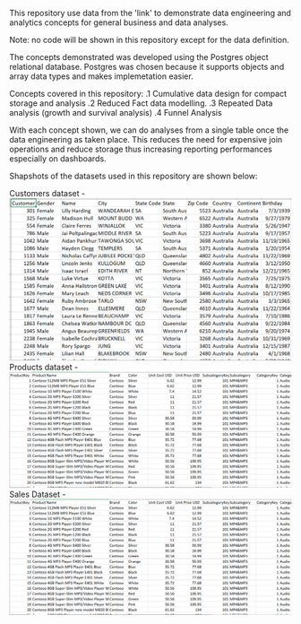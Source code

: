 This repository use data from the 'link' to demonstrate data engineering and analytics concepts for general business and data analyses.

Note: no code will be shown in this repository except for the data definition.

The concepts demonstrated was developed using the Postgres object relational database. Postgres was chosen because it supports objects and array data types and makes implemetation easier.

Concepts covered in this repository:
.1 Cumulative data design for compact storage and analysis
.2 Reduced Fact data modelling.
.3 Repeated Data analysis (growth and survival analysis)
.4 Funnel Analysis

With each concept shown, we can do analyses from a single table once the data engineering as taken place. This reduces the need for expensive join operations and reduce storage thus increasing reporting performances especially on dashboards.

Shapshots of the datasets used in this repository are shown below:

Customers dataset -
![Alt text](Customers_raw.png)
Products dataset -
![Alt text](Products_raw.png)
Sales Dataset -
![Alt text](Sales_raw.png)
